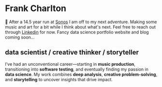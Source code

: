 # Frank Charlton

:wave: After a 14.5 year run at [Sonos](https://sonos.com) I am off to my next adventure. Making some music and art for a bit while I think about what's next. Feel free to reach out through [Linkedin](https://sonos.com) for now. Fancy data science portfolio website and blog coming soon...

## data scientist / creative thinker / storyteller

I’ve had an unconventional career—starting in **music production**, transitioning into **software testing**, and eventually finding my passion in **data science**. My work combines **deep analysis**, **creative problem-solving**, and **storytelling** to uncover insights that drive impact.


